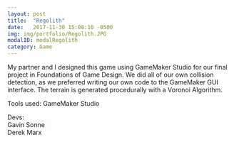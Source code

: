 ```yaml
---
layout: post
title:  "Regolith"
date:   2017-11-30 15:08:10 -0500
img: img/portfolio/Regolith.JPG
modalID: modalRegolith
category: Game
---
```


My partner and I designed this game using GameMaker Studio for our final project in Foundations of Game Design. We did all of our own collision detection, as we preferred writing our own code to the GameMaker GUI interface. The terrain is generated procedurally with a Voronoi Algorithm.

Tools used: GameMaker Studio

Devs:  
Gavin Sonne    
Derek Marx